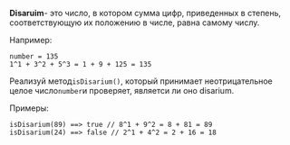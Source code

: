 **Disaruim**- это число, в котором сумма цифр, приведенных в степень, соответствующую их положению
в числе, равна самому числу.

Например:

```
number = 135
1^1 + 3^2 + 5^3 = 1 + 9 + 125 = 135
```

Реализуй метод`isDisarium()`, который принимает неотрицательное целое число`number`и проверяет,
являетси ли оно disarium.

Примеры:

```
isDisarium(89) ==> true // 8^1 + 9^2 = 8 + 81 = 89
isDisarium(24) ==> false // 2^1 + 4^2 = 2 + 16 = 18
```